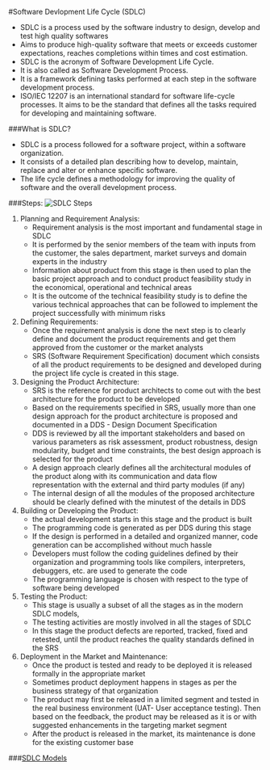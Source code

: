 #Software Devlopment Life Cycle (SDLC) 
- SDLC is a process used by the software industry to design, develop and test high quality softwares
- Aims to produce high-quality software that meets or exceeds customer expectations, reaches completions within times and cost estimation.
- SDLC is the acronym of Software Development Life Cycle.
- It is also called as Software Development Process.
- It is a framework defining tasks performed at each step in the software development process.
- ISO/IEC 12207 is an international standard for software life-cycle processes. It aims to be the standard that defines all the tasks required for developing and maintaining software.

###What is SDLC?
- SDLC is a process followed for a software project, within a software organization. 
- It consists of a detailed plan describing how to develop, maintain, replace and alter or enhance specific software. 
- The life cycle defines a methodology for improving the quality of software and the overall development process.

###Steps:
![SDLC Steps](https://www.tutorialspoint.com/sdlc/images/sdlc_stages.jpg)

1. Planning and Requirement Analysis: 
   - Requirement analysis is the most important and fundamental stage in SDLC
   - It is performed by the senior members of the team with inputs from the customer, the sales department, market surveys and domain experts in the industry
   - Information about product from this stage is then used to plan the basic project approach and to conduct product feasibility study in the economical, operational and technical areas
   - It is the outcome of the technical feasibility study is to define the various technical approaches that can be followed to implement the project successfully with minimum risks
2. Defining Requirements:
   - Once the requirement analysis is done the next step is to clearly define and document the product requirements and get them approved from the customer or the market analysts
   - SRS (Software Requirement Specification) document which consists of all the product requirements to be designed and developed during the project life cycle is created in this stage.
3. Designing the Product Architecture: 
   - SRS is the reference for product architects to come out with the best architecture for the product to be developed
   - Based on the requirements specified in SRS, usually more than one design approach for the product architecture is proposed and documented in a DDS - Design Document Specification
   - DDS is reviewed by all the important stakeholders and based on various parameters as risk assessment, product robustness, design modularity, budget and time constraints, the best design approach is selected for the product
   - A design approach clearly defines all the architectural modules of the product along with its communication and data flow representation with the external and third party modules (if any)
   - The internal design of all the modules of the proposed architecture should be clearly defined with the minutest of the details in DDS
4. Building or Developing the Product: 
   - the actual development starts in this stage and the product is built
   - The programming code is generated as per DDS during this stage
   - If the design is performed in a detailed and organized manner, code generation can be accomplished without much hassle
   - Developers must follow the coding guidelines defined by their organization and programming tools like compilers, interpreters, debuggers, etc. are used to generate the code
   - The programming language is chosen with respect to the type of software being developed
5. Testing the Product:
   - This stage is usually a subset of all the stages as in the modern SDLC models, 
   - The testing activities are mostly involved in all the stages of SDLC
   - In this stage the product defects are reported, tracked, fixed and retested, until the product reaches the quality standards defined in the SRS
6. Deployment in the Market and Maintenance:
   - Once the product is tested and ready to be deployed it is released formally in the appropriate market
   - Sometimes product deployment happens in stages as per the business strategy of that organization
   - The product may first be released in a limited segment and tested in the real business environment (UAT- User acceptance testing). Then based on the feedback, the product may be released as it is or with suggested enhancements in the targeting market segment
   - After the product is released in the market, its maintenance is done for the existing customer base

###[SDLC Models](sdlc%20models.md)
